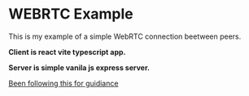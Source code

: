 # WEBRTC Example

This is my example of a simple WebRTC connection beetween peers.

**Client is react vite typescript app.**

**Server is simple vanila js express server.**


[Been following this for guidiance](https://github.com/khuong291/React-WebRTC)